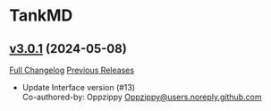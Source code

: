 # TankMD

## [v3.0.1](https://github.com/Oppzippy/TankMD/tree/v3.0.1) (2024-05-08)
[Full Changelog](https://github.com/Oppzippy/TankMD/compare/v3.0.0...v3.0.1) [Previous Releases](https://github.com/Oppzippy/TankMD/releases)

- Update Interface version (#13)  
    Co-authored-by: Oppzippy <Oppzippy@users.noreply.github.com>  